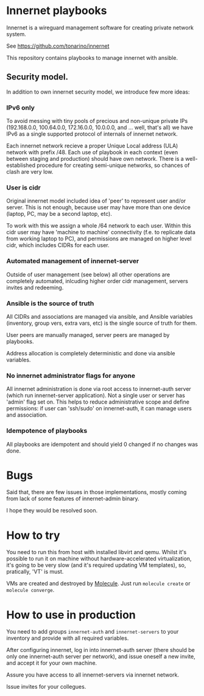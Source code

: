 Innernet playbooks
==================
Innernet is a wireguard management software for creating private network system.

See https://github.com/tonarino/innernet

This repository contains playbooks to manage innernet with ansible.

## Security model.
In addition to own innernet security model, we introduce few more ideas:
### IPv6 only
To avoid messing with tiny pools of precious and non-unique private IPs
(192.168.0.0, 100.64.0.0, 172.16.0.0, 10.0.0.0, and ... well, that's all)
we have IPv6 as a single supported protocol of internals of innernet network.

Each innernet network recieve a proper Unique Local address (ULA) network
with prefix /48. Each use of playbook in each context (even between staging
and production) should have own network. There is a well-established procedure
for creating semi-unique networks, so chances of clash are very low.

###  User is cidr
Original innernet model included idea of 'peer' to represent user and/or
server. This is not enough, because user may have more than one device
(laptop, PC, may be a second laptop, etc).

To work with this we assign a whole /64 network to each user. Within
this cidr user may have 'machine to machine' connectivity (f.e. to
replicate data from working laptop to PC), and permissions are managed
on higher level cidr, which includes CIDRs for each user.

### Automated management of innernet-server
Outside of user management (see below) all other operations are
completely automated, inlcuding higher order cidr management,
servers invites and redeeming.

### Ansible is the source of truth
All CIDRs and associations are managed via ansible,
and Ansible variables (inventory, group vers, extra vars, etc) is
the single source of truth for them.

User peers are manually managed, server peers are managed by playbooks.

Address allocation is completely deterministic and done via ansible variables.

### No innernet administrator flags for anyone
All innernet administration is done via root access to innernet-auth
server (which run innernet-server application). Not a single user
or server has 'admin' flag set on. This helps to reduce administrative
scope and define permissions: if user can 'ssh/sudo' on innernet-auth,
it can manage users and association.

### Idempotence of playbooks
All playbooks are idempotent and should yield 0 changed if no
changes was done.

# Bugs
Said that, there are few issues in those implementations, mostly
coming from lack of some features of innernet-admin binary.

I hope they would be resolved soon.

# How to try

You need to run this from host with installed libvirt and qemu.
Whilst it's possible to run it on machine without hardware-accelerated
virtualization, it's going to be very slow (and it's required updating
VM templates), so, pratically, 'VT' is must.

VMs are created and destroyed by [Molecule](https://molecule.readthedocs.io/en/latest/).
Just run `molecule create` or `molecule converge`.

# How to use in production
You need to add groups `innernet-auth` and `innernet-servers` to
your inventory and provide with all required variables.

After configuring innernet, log in into innernet-auth server
(there should be only one innernet-auth server per network),
and issue oneself a new invite, and accept it for your own machine.

Assure you have access to all innernet-servers via innernet network.

Issue invites for your collegues.
